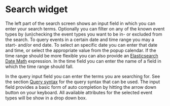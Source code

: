 # Search widget
The left part of the search screen shows an input field in which you can enter your search terms. Optionally you can filter on any of the known event types by
(un)checking the event types you want to be in- or excluded from the search. To query events in a certain date and time range you may a start- and/or end date.
To select an specific date you can enter that date and time, or select the appropriate value from the popup calendar. If the time range should be more flexible
you can also provide an [Elasticsearch Date Math](https://www.elastic.co/guide/en/elasticsearch/reference/7.x/common-options.html#date-math) expression. In the time field you can enter
the name of a field in which the time range should fall.

In the query input field you can enter the terms you are searching for. See the section [Query syntax](query-syntax.md) for the query syntax that can be used. The input field provides a basic form of auto completion by hitting the arrow down button on your keyboard. All available attributes for the selected event types will be show in a drop down box.